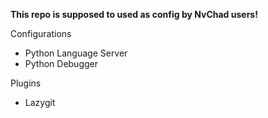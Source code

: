 **This repo is supposed to used as config by NvChad users!**

Configurations
- Python Language Server
- Python Debugger

Plugins 
- Lazygit


